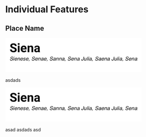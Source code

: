 # Individual Features

## Place Name

![Place Name](https://github.com/culturesofknowledge/emplaces/blob/master/img/place-names.png)

asdads

![Place Name](img/place-names.png)

asad
asdads
asd
